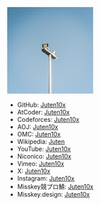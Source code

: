 <meta charset="UTF-8">
<!-- <meta name="viewport" content="width=device-width"> -->
<link rel="icon" href="favicon.ico">

<img src="light_white.jpg" width="200px">

* GitHub: [Juten10x](https://github.com/Juten10x)
* AtCoder: [Juten10x](https://atcoder.jp/users/Juten10x)
* Codeforces: [Juten10x](https://codeforces.com/profile/Juten10x)
* AOJ: [Juten10x](https://onlinejudge.u-aizu.ac.jp/status/users/Juten10x)
* OMC: [Juten10x](https://onlinemathcontest.com/users/Juten10x)
* Wikipedia: [Juten](https://ja.wikipedia.org/wiki/%E5%88%A9%E7%94%A8%E8%80%85:Juten)
* YouTube: [Juten10x](https://www.youtube.com/@Juten10x)
* Niconico: [Juten10x](https://www.nicovideo.jp/user/125236633)
* Vimeo: [Juten10x](https://vimeo.com/juten10x)
* X: [Juten10x](https://x.com/Juten10x)
* Instagram: [Juten10x](https://www.instagram.com/juten10x)
* Misskey競プロ鯖: [Juten10x](https://misskey.kyoupro.com/@Juten10x)
* Misskey.design: [Juten10x](https://misskey.design/@Juten10x)
